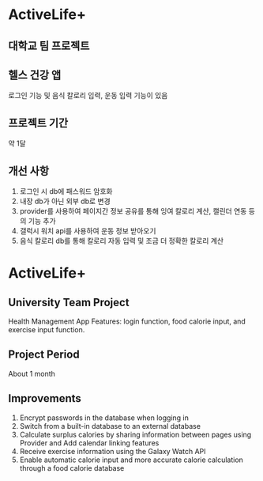 # ActiveLife+

## 대학교 팀 프로젝트

## 헬스 건강 앱

로그인 기능 및 음식 칼로리 입력, 운동 입력 기능이 있음

## 프로젝트 기간
약 1달

## 개선 사항
1. 로그인 시 db에 패스워드 암호화
2. 내장 db가 아닌 외부 db로 변경
3. provider를 사용하여 페이지간 정보 공유를 통해 잉여 칼로리 계산, 캘린더 연동 등의 기능 추가
4. 갤럭시 워치 api를 사용하여 운동 정보 받아오기
5. 음식 칼로리 db를 통해 칼로리 자동 입력 및 조금 더 정확한 칼로리 계산

# ActiveLife+

## University Team Project
Health Management App
Features: login function, food calorie input, and exercise input function.

## Project Period
About 1 month

## Improvements
1. Encrypt passwords in the database when logging in
2. Switch from a built-in database to an external database
3. Calculate surplus calories by sharing information between pages using Provider and Add calendar linking features
4. Receive exercise information using the Galaxy Watch API
5. Enable automatic calorie input and more accurate calorie calculation through a food calorie database
